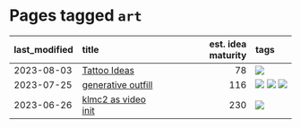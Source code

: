 # Pages tagged `art`

|last_modified|title|est. idea maturity|tags
|:---|:---|---:|:---|
|2023-08-03|[Tattoo Ideas](../ai_art_tattoo_inspo_board.md)|78|[![](https://img.shields.io/badge/tag-art-dd597e)](../tags/art.md)|
|2023-07-25|[generative outfill](../generative_outfill.md)|116|[![](https://img.shields.io/badge/tag-art-dd597e)](../tags/art.md) [![](https://img.shields.io/badge/tag-notebook-83cbca)](../tags/notebook.md) [![](https://img.shields.io/badge/tag-tooling-1614f8)](../tags/tooling.md)|
|2023-06-26|[klmc2 as video init](../klmc2_as_video_init.md)|230|[![](https://img.shields.io/badge/tag-art-dd597e)](../tags/art.md)|
